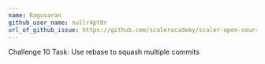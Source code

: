 ```yaml
---
name: Raguvaran
github_user_name: nullr4pt0r
url_of_github_issue: https://github.com/scaleracademy/scaler-open-source-september-challenge/issues/17
---
```

Challenge 10 Task: Use rebase to squash multiple commits